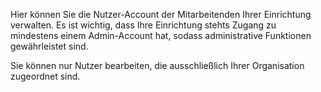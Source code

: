 Hier können Sie die Nutzer-Account der Mitarbeitenden Ihrer Einrichtung verwalten.
Es ist wichtig, dass Ihre Einrichtung stehts Zugang zu mindestens einem Admin-Account hat, sodass administrative Funktionen gewährleistet sind.

Sie können nur Nutzer bearbeiten, die ausschließlich Ihrer Organisation zugeordnet sind. 